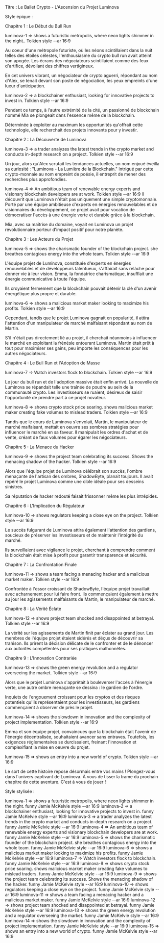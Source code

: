 Titre : Le Ballet Crypto - L'Ascension du Projet Luminova

Style épique :

Chapitre 1 : Le Début du Bull Run

luminova-1 => shows a futuristic metropolis, where neon lights shimmer in the night.. Tolkien style --ar 16:9

Au coeur d'une métropole futuriste, où les néons scintillaient dans la nuit telles des étoiles célestes, l'enthousiasme du crypto bull run avait atteint son apogée. Les écrans des négociateurs scintillaient comme des feux d'artifice, dévoilant des chiffres vertigineux.

En cet univers vibrant, un négociateur de crypto aguerri, répondant au nom d'Alex, se tenait devant son poste de négociation, les yeux empreints d'une lueur d'anticipation.

luminova-2 => a blockchainer enthusiast, looking for innovative projects to invest in. Tolkien style --ar 16:9

Pendant ce temps, à l'autre extrémité de la cité, un passionné de blockchain nommé Mia se plongeait dans l'essence même de la blockchain.

Déterminée à exploiter au maximum les opportunités qu'offrait cette technologie, elle recherchait des projets innovants pour y investir.

Chapitre 2 : La Découverte de Luminova

luminova-3 => a trader analyzes the latest trends in the crypto market and conducts in-depth research on a project. Tolkien style --ar 16:9

Un jour, alors qu'Alex scrutait les tendances actuelles, un nom enjoué éveilla sa curiosité : "Luminova - La Lumière de la Blockchain." Intrigué par cette crypto-monnaie au nom empreint de poésie, il entreprit de mener des recherches plus approfondies.

luminova-4 => An ambitious team of renewable energy experts and visionary blockchain developers are at work. Tolkien style --ar 16:9
Il découvrit que Luminova n'était pas uniquement une simple cryptomonnaie. Porté par une équipe ambitieuse d'experts en énergies renouvelables et de visionnaires du développement, ce projet avait pour vocation de démocratiser l'accès à une énergie verte et durable grâce à la blockchain.

Mia, avec sa maîtrise du domaine, voyait en Luminova un projet révolutionnaire porteur d'impact positif pour notre planète.

Chapitre 3 : Les Acteurs du Projet

luminova-5 => shows the charismatic founder of the blockchain project. she breathes contagious energy into the whole team. Tolkien style --ar 16:9

L'équipe projet de Luminova, constituée d'experts en énergies renouvelables et de développeurs talentueux, s'affairait sans relâche pour donner vie à leur vision. Emma, la fondatrice charismatique, insufflait une énergie communicative à toute l'équipe.

Ils croyaient fermement que la blockchain pouvait détenir la clé d'un avenir énergétique plus propre et durable.

luminova-6 => shows a malicious market maker looking to maximize his profits. Tolkien style --ar 16:9

Cependant, tandis que le projet Luminova gagnait en popularité, il attira l'attention d'un manipulateur de marché malfaisant répondant au nom de Martin.

S'il n'était pas directement lié au projet, il cherchait néanmoins à influencer le marché en exploitant la frénésie entourant Luminova. Martin était prêt à tout pour maximiser ses gains, peu importe les conséquences pour les autres négociateurs.

Chapitre 4 : Le Bull Run et l'Adoption de Masse

luminova-7 => Watch investors flock to blockchain. Tolkien style --ar 16:9

Le jour du bull run et de l'adoption massive était enfin arrivé. La nouvelle de Luminova se répandait telle une traînée de poudre au sein de la communauté crypto. Les investisseurs se ruaient, désireux de saisir l'opportunité de prendre part à ce projet novateur.

luminova-8 => shows crypto stock price soaring. shows malicious market maker creating fake volumes to mislead traders. Tolkien style --ar 16:9

Tandis que le cours de Luminova s'envolait, Martin, le manipulateur de marché malfaisant, mettait en oeuvre ses sombres stratégies pour influencer le marché en sa faveur. Il manipulait les ordres d'achat et de vente, créant de faux volumes pour égarer les négociateurs.

Chapitre 5 : La Menace du Hacker

luminova-9 => shows the project team celebrating its success. Shows the menacing shadow of the hacker. Tolkien style --ar 16:9

Alors que l'équipe projet de Luminova célébrait son succès, l'ombre menaçante de l'artisan des ombres, ShadowByte, planait toujours. Il avait repéré le projet Luminova comme une cible idéale pour ses desseins sinistres.

Sa réputation de hacker redouté faisait frissonner même les plus intrépides.

Chapitre 6 : L'Implication du Régulateur

luminova-10 => shows regulators keeping a close eye on the project. Tolkien style --ar 16:9

Le succès fulgurant de Luminova attira également l'attention des gardiens, soucieux de préserver les investisseurs et de maintenir l'intégrité du marché.

Ils surveillaient avec vigilance le projet, cherchant à comprendre comment la blockchain était mise à profit pour garantir transparence et sécurité.

Chapitre 7 : La Confrontation Finale

luminova-11 => shows a team facing a menacing hacker and a malicious market maker. Tolkien style --ar 16:9

Confrontée à l'essor croissant de ShadowByte, l'équipe projet travaillait avec acharnement pour lui faire front. Ils commençaient également à mettre au jour les agissements malfaisants de Martin, le manipulateur de marché.

Chapitre 8 : La Vérité Éclate

luminova-12 => shows project team shocked and disappointed at betrayal. Tolkien style --ar 16:9

La vérité sur les agissements de Martin finit par éclater au grand jour. Les membres de l'équipe projet étaient sidérés et déçus de découvrir sa trahison. Ils prirent la décision délicate de le confronter et de le dénoncer aux autorités compétentes pour ses pratiques malhonnêtes.

Chapitre 9 : L'Innovation Contrariée

luminova-13 => shows the green energy revolution and a regulator overseeing the market. Tolkien style --ar 16:9

Alors que le projet Luminova s'apprêtait à bouleverser l'accès à l'énergie verte, une autre ombre menaçante se dessina : le gardien de l'ordre.

Inquiets de l'engouement croissant pour les cryptos et des risques potentiels qu'ils représentaient pour les investisseurs, les gardiens commençaient à observer de près le projet.

luminova-14 => shows the slowdown in innovation and the complexity of project implementation. Tolkien style --ar 16:9

Emma et son équipe projet, convaincues que la blockchain était l'avenir de l'énergie décentralisée, souhaitaient avancer sans entraves. Toutefois, les exigences réglementaires se durcissaient, freinant l'innovation et complexifiant la mise en oeuvre du projet.

luminova-15 => shows an entry into a new world of crypto. Tolkien style --ar 16:9

Le sort de cette histoire repose désormais entre vos mains ! Plongez-vous dans l'univers captivant de Luminova. À vous de tisser la trame du prochain chapitre de cette aventure. C'est à vous de jouer !









Style stylisée :



luminova-1 => shows a futuristic metropolis, where neon lights shimmer in the night. funny Jamie McKelvie style --ar 16:9
luminova-2 => a blockchainer enthusiast, looking for innovative projects to invest in. funny Jamie McKelvie style --ar 16:9
luminova-3 => a trader analyzes the latest trends in the crypto market and conducts in-depth research on a project. funny Jamie McKelvie style --ar 16:9
luminova-4 => An ambitious team of renewable energy experts and visionary blockchain developers are at work. funny Jamie McKelvie style --ar 16:9
luminova-5 => shows the charismatic founder of the blockchain project. she breathes contagious energy into the whole team. funny Jamie McKelvie style --ar 16:9
luminova-6 => shows a malicious market maker looking to maximize his profits. funny Jamie McKelvie style --ar 16:9
luminova-7 => Watch investors flock to blockchain. funny Jamie McKelvie style --ar 16:9
luminova-8 => shows crypto stock price soaring. shows malicious market maker creating fake volumes to mislead traders. funny Jamie McKelvie style --ar 16:9
luminova-9 => shows the project team celebrating its success. Shows the menacing shadow of the hacker. funny Jamie McKelvie style --ar 16:9
luminova-10 => shows regulators keeping a close eye on the project. funny Jamie McKelvie style --ar 16:9
luminova-11 => shows a team facing a menacing hacker and a malicious market maker. funny Jamie McKelvie style --ar 16:9
luminova-12 => shows project team shocked and disappointed at betrayal. funny Jamie McKelvie style --ar 16:9
luminova-13 => shows the green energy revolution and a regulator overseeing the market. funny Jamie McKelvie style --ar 16:9
luminova-14 => shows the slowdown in innovation and the complexity of project implementation. funny Jamie McKelvie style --ar 16:9
luminova-15 => shows an entry into a new world of crypto. funny Jamie McKelvie style --ar 16:9
